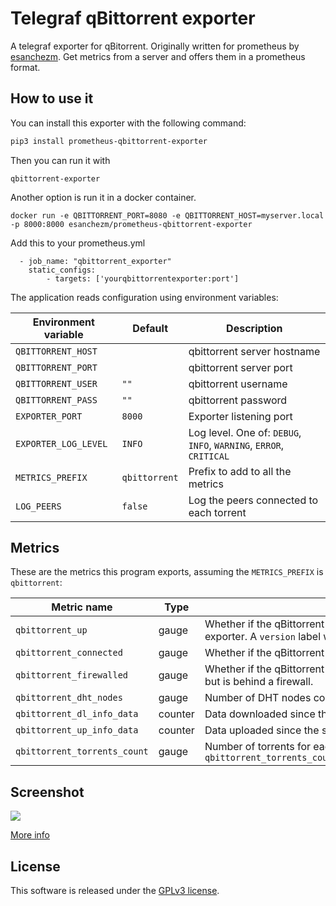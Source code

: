 # Telegraf qBittorrent exporter

A telegraf exporter for qBitorrent. 
Originally written for prometheus by [esanchezm](https://github.com/esanchezm/prometheus-qbittorrent-exporter).
Get metrics from a server and offers them in a prometheus format.


## How to use it

You can install this exporter with the following command:

```bash
pip3 install prometheus-qbittorrent-exporter
```

Then you can run it with

```
qbittorrent-exporter
```

Another option is run it in a docker container.

```
docker run -e QBITTORRENT_PORT=8080 -e QBITTORRENT_HOST=myserver.local -p 8000:8000 esanchezm/prometheus-qbittorrent-exporter
```
Add this to your prometheus.yml
```
  - job_name: "qbittorrent_exporter"
    static_configs:
        - targets: ['yourqbittorrentexporter:port']
```
The application reads configuration using environment variables:

| Environment variable | Default       | Description                                                        |
|----------------------|---------------|--------------------------------------------------------------------|
| `QBITTORRENT_HOST`   |               | qbittorrent server hostname                                        |
| `QBITTORRENT_PORT`   |               | qbittorrent server port                                            |
| `QBITTORRENT_USER`   | `""`          | qbittorrent username                                               |
| `QBITTORRENT_PASS`   | `""`          | qbittorrent password                                               |
| `EXPORTER_PORT`      | `8000`        | Exporter listening port                                            |
| `EXPORTER_LOG_LEVEL` | `INFO`        | Log level. One of: `DEBUG`, `INFO`, `WARNING`, `ERROR`, `CRITICAL` |
| `METRICS_PREFIX`     | `qbittorrent` | Prefix to add to all the metrics                                   |
| `LOG_PEERS`          | `false`       | Log the peers connected to each torrent                            |


## Metrics

These are the metrics this program exports, assuming the `METRICS_PREFIX` is `qbittorrent`:


| Metric name                                         | Type     | Description      |
| --------------------------------------------------- | -------- | ---------------- |
| `qbittorrent_up`                                    | gauge    | Whether if the qBittorrent server is answering requests from this exporter. A `version` label with the server version is added |
| `qbittorrent_connected`                                         | gauge    | Whether if the qBittorrent server is connected to the Bittorrent network.  |
| `qbittorrent_firewalled`                                        | gauge    | Whether if the qBittorrent server is connected to the Bittorrent network but is behind a firewall.  |
| `qbittorrent_dht_nodes`                                         | gauge    | Number of DHT nodes connected to |
| `qbittorrent_dl_info_data`                                      | counter  | Data downloaded since the server started, in bytes |
| `qbittorrent_up_info_data`                                      | counter  | Data uploaded since the server started, in bytes |
| `qbittorrent_torrents_count`                                    | gauge    | Number of torrents for each `category` and `status`. Example: `qbittorrent_torrents_count{category="movies",status="downloading"}`|

## Screenshot

![](./grafana/screenshot.png)

[More info](./grafana/README.md)

## License

This software is released under the [GPLv3 license](LICENSE).
